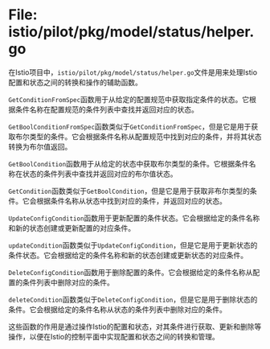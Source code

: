 # File: istio/pilot/pkg/model/status/helper.go

在Istio项目中，`istio/pilot/pkg/model/status/helper.go`文件是用来处理Istio配置和状态之间的转换和操作的辅助函数。

`GetConditionFromSpec`函数用于从给定的配置规范中获取指定条件的状态。它根据条件名称在配置规范的条件列表中查找并返回对应的状态。

`GetBoolConditionFromSpec`函数类似于`GetConditionFromSpec`，但是它是用于获取布尔类型的条件。它会根据条件名称从配置规范中找到对应的条件，并将其状态转换为布尔值返回。

`GetBoolCondition`函数用于从给定的状态中获取布尔类型的条件。它根据条件名称在状态的条件列表中查找并返回对应的布尔值状态。

`GetCondition`函数类似于`GetBoolCondition`，但是它是用于获取非布尔类型的条件。它会根据条件名称从状态中找到对应的条件，并返回对应的状态。

`UpdateConfigCondition`函数用于更新配置的条件状态。它会根据给定的条件名称和新的状态创建或更新配置的对应条件。

`updateCondition`函数类似于`UpdateConfigCondition`，但是它是用于更新状态的条件状态。它会根据给定的条件名称和新的状态创建或更新状态的对应条件。

`DeleteConfigCondition`函数用于删除配置的条件。它会根据给定的条件名称从配置的条件列表中删除对应的条件。

`deleteCondition`函数类似于`DeleteConfigCondition`，但是它是用于删除状态的条件。它会根据给定的条件名称从状态的条件列表中删除对应的条件。

这些函数的作用是通过操作Istio的配置和状态，对其条件进行获取、更新和删除等操作，以便在Istio的控制平面中实现配置和状态之间的转换和管理。

